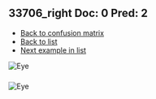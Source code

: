 ## 33706_right Doc: 0 Pred: 2
- [Back to confusion matrix](https://github.com/juliandewit/kaggle_retinopathy/blob/master/matrix.md)
- [Back to list](https://github.com/juliandewit/kaggle_retinopathy/blob/master/lists/02/list.md)
- [Next example in list](https://github.com/juliandewit/kaggle_retinopathy/blob/master/lists/02/33/33708_left.md)

![Eye](https://retinopaty.blob.core.windows.net/size1024/33706_right_0.jpeg)

### 

![Eye]()

